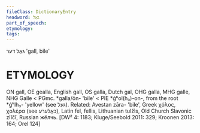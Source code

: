 ```yaml
---
fileClass: DictionaryEntry
headword: גאַל
part_of_speech: 
etymology: 
tags: 
---
```

גאַל
דער
'gall, bile'

ETYMOLOGY
===========
ON gall, OE gealla, English gall, OS galla, Dutch gal, OHG galla, MHG galle, NHG Galle < PGmc. *galla/ōn- 'bile' < PIE *ǵʰol(h₃)-on-, from the root *ǵʰlh₃- 'yellow' (see געל).
Related: Avestan zāra- 'bile', Greek χόλος, χολέρα (see כאָלערע), Latin fel, fellis, Lithuanian tulžìs, Old Church Slavonic zlĭčĭ, Russian жёлчь.
[DW² 4: 1183; Kluge/Seebold 2011: 329; Kroonen 2013: 164; Orel 124]